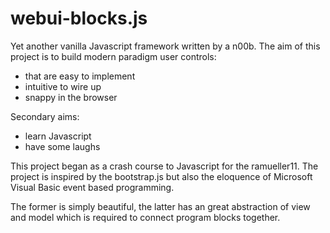 # webui-blocks.js
Yet another vanilla Javascript framework written by a n00b. 
The aim of this project is to build modern paradigm user controls:
  * that are easy to implement
  * intuitive to wire up
  * snappy in the browser
  
Secondary aims:
  * learn Javascript 
  * have some laughs

This project began as a crash course to Javascript for the ramueller11. 
The project is inspired by the bootstrap.js but also the eloquence of Microsoft Visual Basic event based programming.

The former is simply beautiful, the latter has an great abstraction of view and model which is required to connect
program blocks together.

